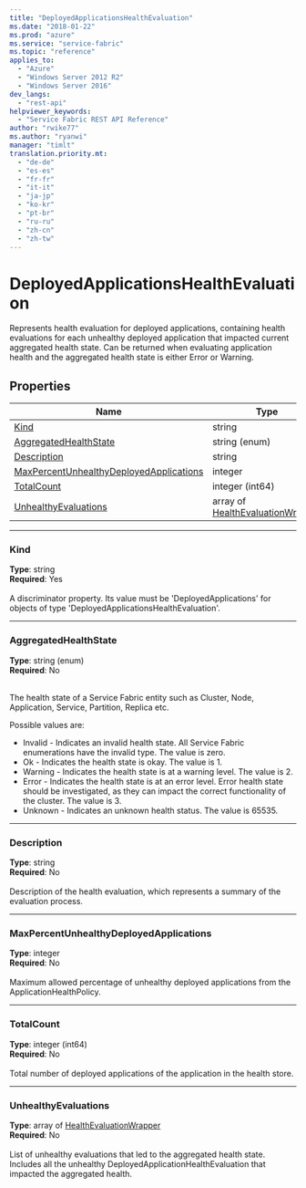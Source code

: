 ```yaml
---
title: "DeployedApplicationsHealthEvaluation"
ms.date: "2018-01-22"
ms.prod: "azure"
ms.service: "service-fabric"
ms.topic: "reference"
applies_to: 
  - "Azure"
  - "Windows Server 2012 R2"
  - "Windows Server 2016"
dev_langs: 
  - "rest-api"
helpviewer_keywords: 
  - "Service Fabric REST API Reference"
author: "rwike77"
ms.author: "ryanwi"
manager: "timlt"
translation.priority.mt: 
  - "de-de"
  - "es-es"
  - "fr-fr"
  - "it-it"
  - "ja-jp"
  - "ko-kr"
  - "pt-br"
  - "ru-ru"
  - "zh-cn"
  - "zh-tw"
---
```

# DeployedApplicationsHealthEvaluation

Represents health evaluation for deployed applications, containing health evaluations for each unhealthy deployed application that impacted current aggregated health state.
Can be returned when evaluating application health and the aggregated health state is either Error or Warning.


## Properties
| Name | Type | Required |
| --- | --- | --- |
| [Kind](#kind) | string | Yes |
| [AggregatedHealthState](#aggregatedhealthstate) | string (enum) | No |
| [Description](#description) | string | No |
| [MaxPercentUnhealthyDeployedApplications](#maxpercentunhealthydeployedapplications) | integer | No |
| [TotalCount](#totalcount) | integer (int64) | No |
| [UnhealthyEvaluations](#unhealthyevaluations) | array of [HealthEvaluationWrapper](sfclient-model-healthevaluationwrapper.md) | No |

____
### Kind
__Type__: string <br/>
__Required__: Yes <br/>
<br/>
A discriminator property. Its value must be 'DeployedApplications' for objects of type 'DeployedApplicationsHealthEvaluation'.

____
### AggregatedHealthState
__Type__: string (enum) <br/>
__Required__: No<br/>
<br/>


The health state of a Service Fabric entity such as Cluster, Node, Application, Service, Partition, Replica etc.

Possible values are: 

  - Invalid - Indicates an invalid health state. All Service Fabric enumerations have the invalid type. The value is zero.
  - Ok - Indicates the health state is okay. The value is 1.
  - Warning - Indicates the health state is at a warning level. The value is 2.
  - Error - Indicates the health state is at an error level. Error health state should be investigated, as they can impact the correct functionality of the cluster. The value is 3.
  - Unknown - Indicates an unknown health status. The value is 65535.



____
### Description
__Type__: string <br/>
__Required__: No<br/>
<br/>
Description of the health evaluation, which represents a summary of the evaluation process.

____
### MaxPercentUnhealthyDeployedApplications
__Type__: integer <br/>
__Required__: No<br/>
<br/>
Maximum allowed percentage of unhealthy deployed applications from the ApplicationHealthPolicy.

____
### TotalCount
__Type__: integer (int64) <br/>
__Required__: No<br/>
<br/>
Total number of deployed applications of the application in the health store.

____
### UnhealthyEvaluations
__Type__: array of [HealthEvaluationWrapper](sfclient-model-healthevaluationwrapper.md) <br/>
__Required__: No<br/>
<br/>
List of unhealthy evaluations that led to the aggregated health state. Includes all the unhealthy DeployedApplicationHealthEvaluation that impacted the aggregated health.

